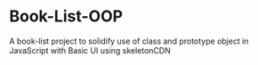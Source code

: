 # Book-List-OOP
A book-list project to solidify use of class and prototype object in JavaScript with Basic UI using skeletonCDN
